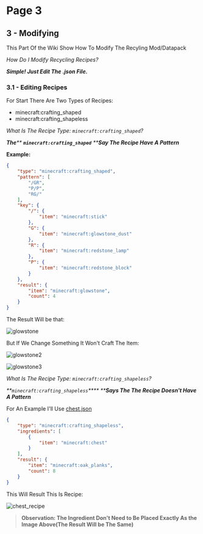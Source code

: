 # Page 3

## 3 - Modifying

This Part Of the Wiki Show How To Modify The Recyling Mod/Datapack

_How Do I Modify Recycling Recipes?_

_**Simple! Just Edit The .json File.**_

### 3.1 - Editing Recipes

For Start There Are Two Types of Recipes:

* minecraft:crafting\_shaped
* minecraft:crafting\_shapeless

_What Is The Recipe Type: `minecraft:crafting_shaped`?_

_**The**** ****`minecraft:crafting_shaped`**** ****Say The Recipe Have A Pattern**_

**Example:**

```json
{
    "type": "minecraft:crafting_shaped",
    "pattern": [
        "/GR",
        "P/P",
        "RG/"
    ],
    "key": {
        "/": {
            "item": "minecraft:stick"
        },
        "G": {
            "item": "minecraft:glowstone_dust"
        },
        "R": {
            "item": "minecraft:redstone_lamp"
        },
        "P": {
            "item": "minecraft:redstone_block"
        }
    },
    "result": {
        "item": "minecraft:glowstone",
        "count": 4
    }
}

```

The Result Will be that:

![glowstone](https://github.com/DEMnetwork/Recycling/assets/105674889/25808446-4124-454e-a216-f01ec6419e37)

But If We Change Something It Won't Craft The Item:

![glowstone2](https://github.com/DEMnetwork/Recycling/assets/105674889/d4860839-90c3-4baf-b6c1-74d3d28faa0d)

![glowstone3](https://github.com/DEMnetwork/Recycling/assets/105674889/4ae813d8-cded-48e5-82f7-b21eb4204754)

_What Is The Recipe Type: `minecraft:crafting_shapeless`?_

_**`minecraft:crafting_shapeless`**** ****Says The The Recipe Doesn't Have A Pattern**_

For An Example I'll Use [chest.json](https://github.com/DEMnetwork/Recycling/blob/main/recycling%20mod/data/crafting/recipes/chest.json)

```json
{
    "type": "minecraft:crafting_shapeless",
    "ingredients": [
        {
            "item": "minecraft:chest"
        }
    ],
    "result": {
        "item": "minecraft:oak_planks",
        "count": 8
    }
}

```

This Will Result This Is Recipe:

![chest\_recipe](https://github.com/DEMnetwork/Recycling/assets/105674889/d0f871dd-79de-4582-a4d3-cdae65fc55f9)

> **Observation: The Ingredient Don't Need to Be Placed Exactly As the Image Above(The Result Will be The Same)**
